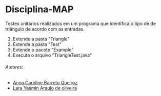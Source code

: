 # Disciplina-MAP
Testes unitários realizados em um programa que identifica o tipo de de triângulo de acordo com as entradas.

1. Extende a pasta "Triangle"
2. Extende a pasta "Test" 
3. Extende o pacote "Example"
4. Executa o arquivo "TriangleTest.java"

###### Autores: 
- [Anna Caroline Barreto Queiroz](https://github.com/AnnaCarolineBarreto)
- [Lara Yasmin Araujo de oliveira](https://github.com/LaraYasmin)
